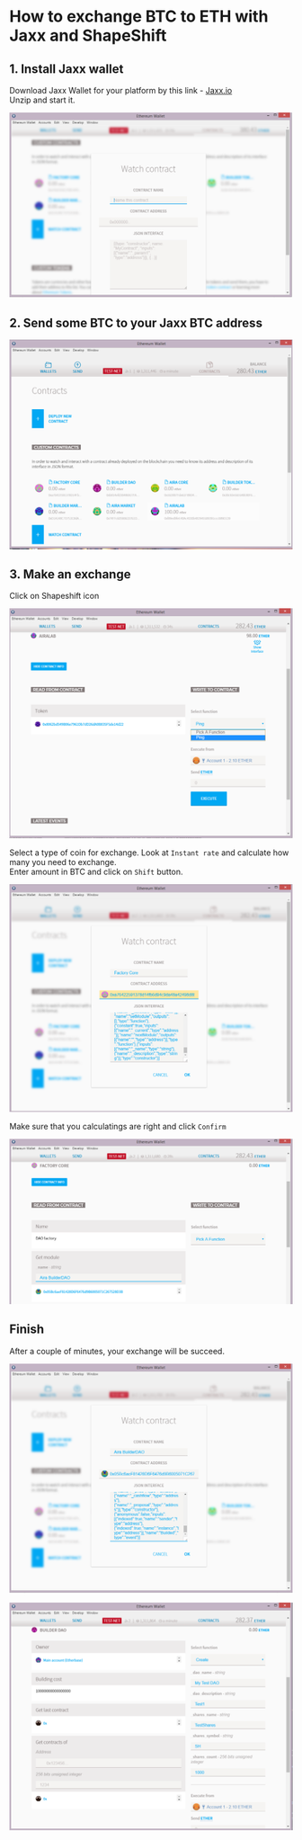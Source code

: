 # How to exchange BTC to ETH with Jaxx and ShapeShift

## 1. Install Jaxx wallet  

Download Jaxx Wallet for your platform by this link - [Jaxx.io](jaxx.io)  
Unzip and start it.

![Screenshot 1](/img/Screenshot_1.png)

## 2. Send some BTC to your Jaxx BTC address

![Screenshot 2](/img/Screenshot_2.png)


## 3. Make an exchange

Click on Shapeshift icon

![Screenshot 3](/img/Screenshot_3.png)

Select a type of coin for exchange.
Look at `Instant rate` and calculate how many you need to exchange.  
Enter amount in BTC and click on `Shift` button.

![Screenshot 4](/img/Screenshot_4.png)

Make sure that you calculatings are right and click `Confirm`

![Screenshot 5](/img/Screenshot_5.png)

## Finish

After a couple of minutes, your exchange will be succeed.

![Screenshot 6](/img/Screenshot_6.png)

![Screenshot 7](/img/Screenshot_7.png)
